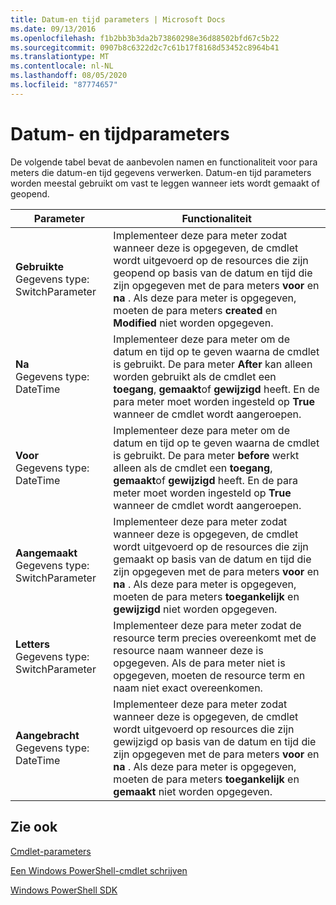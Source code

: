 ```yaml
---
title: Datum-en tijd parameters | Microsoft Docs
ms.date: 09/13/2016
ms.openlocfilehash: f1b2bb3b3da2b73860298e36d88502bfd67c5b22
ms.sourcegitcommit: 0907b8c6322d2c7c61b17f8168d53452c8964b41
ms.translationtype: MT
ms.contentlocale: nl-NL
ms.lasthandoff: 08/05/2020
ms.locfileid: "87774657"
---
```

# <a name="date-and-time-parameters"></a>Datum- en tijdparameters

De volgende tabel bevat de aanbevolen namen en functionaliteit voor para meters die datum-en tijd gegevens verwerken. Datum-en tijd parameters worden meestal gebruikt om vast te leggen wanneer iets wordt gemaakt of geopend.

|Parameter|Functionaliteit|
|---|---|
|**Gebruikte**<br>Gegevens type: SwitchParameter|Implementeer deze para meter zodat wanneer deze is opgegeven, de cmdlet wordt uitgevoerd op de resources die zijn geopend op basis van de datum en tijd die zijn opgegeven met de para meters **voor** en **na** . Als deze para meter is opgegeven, moeten de para meters **created** en **Modified** niet worden opgegeven.|
|**Na**<br>Gegevens type: DateTime|Implementeer deze para meter om de datum en tijd op te geven waarna de cmdlet is gebruikt. De para meter **After** kan alleen worden gebruikt als de cmdlet een **toegang**, **gemaakt**of **gewijzigd** heeft. En de para meter moet worden ingesteld op **True** wanneer de cmdlet wordt aangeroepen.|
|**Voor**<br>Gegevens type: DateTime|Implementeer deze para meter om de datum en tijd op te geven waarna de cmdlet is gebruikt. De para meter **before** werkt alleen als de cmdlet een **toegang**, **gemaakt**of **gewijzigd** heeft. En de para meter moet worden ingesteld op **True** wanneer de cmdlet wordt aangeroepen.|
|**Aangemaakt**<br>Gegevens type: SwitchParameter|Implementeer deze para meter zodat wanneer deze is opgegeven, de cmdlet wordt uitgevoerd op de resources die zijn gemaakt op basis van de datum en tijd die zijn opgegeven met de para meters **voor** en **na** . Als deze para meter is opgegeven, moeten de para meters **toegankelijk** en **gewijzigd** niet worden opgegeven.|
|**Letters**<br>Gegevens type: SwitchParameter|Implementeer deze para meter zodat de resource term precies overeenkomt met de resource naam wanneer deze is opgegeven. Als de para meter niet is opgegeven, moeten de resource term en naam niet exact overeenkomen.|
|**Aangebracht**<br>Gegevens type: DateTime|Implementeer deze para meter zodat wanneer deze is opgegeven, de cmdlet wordt uitgevoerd op resources die zijn gewijzigd op basis van de datum en tijd die zijn opgegeven met de para meters **voor** en **na** . Als deze para meter is opgegeven, moeten de para meters **toegankelijk** en **gemaakt** niet worden opgegeven.|
## <a name="see-also"></a>Zie ook

[Cmdlet-parameters](./cmdlet-parameters.md)

[Een Windows PowerShell-cmdlet schrijven](./writing-a-windows-powershell-cmdlet.md)

[Windows PowerShell SDK](../windows-powershell-reference.md)
